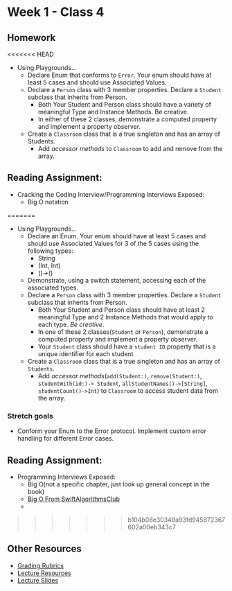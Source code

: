 # Week 1 - Class 4
## Homework
<<<<<<< HEAD
* Using Playgrounds…
  * Declare Enum that conforms to `Error`. Your enum should have at least 5 cases and should use Associated Values.
  * Declare a `Person` class with 3 member properties. Declare a `Student` subclass that inherits from Person.
    * Both Your Student and Person class should have a variety of meaningful Type and Instance Methods. Be creative.
    * In either of these 2 classes, demonstrate a computed property and implement a property observer.
  * Create a `Classroom` class that is a true singleton and has an array of Students.
    * Add *accessor methods* to `Classroom` to add and remove from the array.
    
## Reading Assignment:
* Cracking the Coding Interview/Programming Interviews Exposed:
  * Big O notation

=======
* Using Playgrounds…  
  * Declare an Enum. Your enum should have at least 5 cases and should use Associated Values for 3 of the 5 cases using the following types:  
    * String  
    * (Int, Int)  
    * ()->()  
  * Demonstrate, using a switch statement, accessing each of the associated types.  
  * Declare a `Person` class with 3 member properties. Declare a `Student` subclass that inherits from Person.  
    * Both Your Student and Person class should have at least 2 meaningful Type and 2 Instance Methods that would apply to each type. *Be creative*.  
    * In one of these 2 classes(`Student` or `Person`), demonstrate a computed property and implement a property observer.  
    * Your `Student` class should have a `student ID` property that is a unique identifier for each student  
  * Create a `Classroom` class that is a true singleton and has an array of `Students`.  
    * Add *accessor methods*(`add(Student:)`, `remove(Student:)`, `studentWith(id:)-> Student`, `allStudentNames()->[String]`, `studentCount()->Int`) to `Classroom` to access student data from the array.  
    
 ### Stretch goals
   * Conform your Enum to the Error protocol. Implement custom error handling for different Error cases.   

## Reading Assignment:  
* Programming Interviews Exposed:  
  * Big O(not a specific chapter, just look up general concept in the book)  
  * [Big O From SwiftAlgorithmsClub](https://github.com/raywenderlich/swift-algorithm-club/blob/master/Big-O%20Notation.markdown)  
  * 
>>>>>>> b104b08e30349a93fd945872367602a00eb343c7
## Other Resources
* [Grading Rubrics](../../resources/)
* [Lecture Resources](lecture/)
* [Lecture Slides](https://www.icloud.com/keynote/000U6vesUJwxPXIHFk2bnURYw#Week1_Day4)
